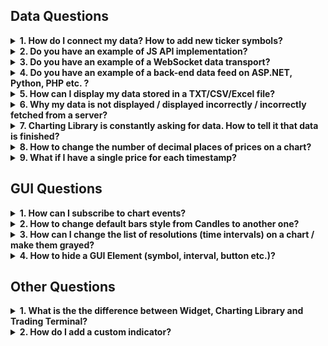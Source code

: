 ## Data Questions

<!--
To be consistent please make sure that each item of file has the following structure:
<details><summary>
<b>NUM. TITLE</b>
</summary><p>

DESCRIPTION

</details>
-->

<!-- markdownlint-disable no-inline-html -->

<details><summary>
<b>1. How do I connect my data? How to add new ticker symbols?</b>
</summary><p>

The Charting Library should to be used by technical specialists.
It requires advanced skills in JavaScript and deep knowledge of WEB protocols.
You should know it yourself or have/hire people who know this.
Additionally, if you don't have a WEB API, you will need at least a server language programmer and a system administrator to implement a WEB API on the server side.

We’ve done lot of work to make the process of connecting data simple and clear.

First, you need to read and understand this article: [How to connect my data](How-To-Connect-My-Data.md)

If you still have questions, open [Demo Chart](https://charting-library.tradingview.com), then open Debugger-Network and filter requests by `demo_feed`. You will see all requests and corresponding responses in the [UDF](UDF.md) format.

</details>

<details><summary>
<b>2. Do you have an example of JS API implementation?</b>
</summary><p>

If you look at the picture below, you will see the UDF Adapter as an example of the JS API implementation. Its code is not minified and it is written in such a way that our clients can understand how it works.

[Scheme](How-To-Connect-My-Data#udf-scheme.md)

</details>

<details><summary>
<b>3. Do you have an example of a WebSocket data transport?</b>
</summary><p>

We don’t have an example of such integration, but we still hope to make this example in the future.

</details>

<details><summary>
<b>4. Do you have an example of a back-end data feed on ASP.NET, Python, PHP etc. ?</b>
</summary><p>

The only example of a back-end feed that we have is written on Javascript for NodeJS. You can find it here: [yahoo_datafeed](https://github.com/tradingview/yahoo_datafeed)

</details>

<details><summary>
<b>5. How can I display my data stored in a TXT/CSV/Excel file?</b>
</summary><p>

First of all, the Charting Library is not intended to display data from files. It is used to display bars data from a server. Secondly, you should keep in mind that according to the agreement you should use Charting Library on public websites only. If you still want to use a file as the source of data you will need to do the following steps:

1. Write an application using any server language (.NET, PHP, NodeJS, Python etc.). This application should read the file and provide the data from it in [UDF](UDF.md) format over HTTP(S).

    Note: You can provide data in another format or use a websocket to transfer it, but in this case you will need to implement a [JS-Api](JS-Api.md) adapter on a client.
1. You should either have a static IP or register a domain so a browser can send requests to your server.
1. Open `index.html` and replace `demo_feed.tradingview.com` with the URL to your server.

</details>

<details><summary>
<b>6. Why my data is not displayed / displayed incorrectly / incorrectly fetched from a server?</b>
</summary><p>

The first thing you should do is open `index.html` or your script where you create the library widget and put the following line in the initialization options of the widget: `debug: true,`.
Once you have done that, you will see lots of helpful information in your browser console.
Most of important actions that happen in the library are explained in the console.

Please read [Symbology](Symbology.md.md) thoroughly. Most of errors with data happen because of incorrect symbol settings.

</details>

<details><summary>
<b>7. Charting Library is constantly asking for data. How to tell it that data is finished?</b>
</summary><p>

Specifically for this purpose there is a flag that can be added to the responses from your server that tells the library that there is no more data on the server.
It is called `no_data` for [UDF](UDF.md#bars) and `noData` for [JS API](JS-Api#getbarssymbolinfo-resolution-from-to-onhistorycallback-onerrorcallback-firstdatarequest)

</details>

<details><summary>
<b>8. How to change the number of decimal places of prices on a chart?</b>
</summary><p>

Please read [Symbology](Symbology.md.md) thoroughly. Number of decimal places is calculated based on `minmov` and `pricescale` values.

</details>

<details><summary>
<b>9. What if I have a single price for each timestamp?</b>
</summary><p>

You still can display your data if you have only one price for each timestamp, but obviously you will not be able to display the data as bars/candles. Since the library is intended to display different styles of data: candles, bars, histogram, you are supposed to provide Open, High, Low, Close and optional Volume for each timestamp. If you have only one price, you can pass `Open = High = Low = Close = price`. For better view of this data, you can change default chart style to “Line” (see GUI Questions).

</details>

## GUI Questions

<details><summary>
<b>1. How can I subscribe to chart events?</b>
</summary><p>

We have a few ways to subscribe to the events:

1. Subscribing to general events that are related to a whole chart layout, not a specific chart.
    [Open article](Widget-Methods.md#subscribing-to-chart-events)
1. Subscribing to events that are related to a single chart
    [Open article](Chart-Methods.md#subscribing-to-chart-events)

Check the result value of subscription methods.
Some of them return a [Subscription](Subscription.md) object that has methods `subscribe`/`unsubscribe`. The others accept a callback function.

</details>

<details><summary>
<b>2. How to change default bars style from Candles to another one?</b>
</summary><p>

You need to use [overrides](Widget-Constructor#overrides.md) of the Widget Constructor. Add `mainSeriesProperties.style` key. You can find allowed values in [this article](Overrides.md)

</details>

<details><summary>
<b>3. How can I change the list of resolutions (time intervals) on a chart / make them grayed?</b>
</summary><p>

* List of the resolutions displayed in a pop-up on a chart is defined by [supported_resolutions](JS-Api.md#supported_resolutions) from the data feed configuration.
* Resolutions available for a certain instrument are defined by [supported_resolutions](Symbology.md.md#supported_resolutions) from the instrument/symbol information.
* If you support intraday resolutions, you need to set [has_intraday](Symbology.md#has_intraday)
* Additionally, if you support seconds, you need to set [has_seconds](Symbology.md#has_seconds)
* If you support daily resolutions, you should set [has_daily](Symbology.md#has_daily)
* If you support weeks and months, you should set [has_weekly_and_monthly](Symbology.md.md#has_weekly_and_monthly)
* Additionally, you should set the resolutions, which are provided by your server for [intraday resolutions](Symbology.md.md#intraday_multipliers) and separately for [seconds](Symbology.md.md#seconds_multipliers).
* If an instrument supports (`supported_resolutions`) more resolutions that can be provided by the server (`intraday_multipliers`), the other resolutions are constructed by the chart.

</details>

<details><summary>
<b>4. How to hide a GUI Element (symbol, interval, button etc.)?</b>
</summary><p>

* Most of GUI elements can be hidden using [Featuresets](Featuresets.md). Please look at the [Interactive map of featuresets](http://tradingview.github.io/featuresets.html) to find what you need.
* There are base elements that cannot be hidden, but if you still want to get rid of them you can use [CSS customization](Widget-Constructor.md#custom_css_url). Please note that the names, classes and identifiers of DOM elements may be changed in future versions of the product without any notifications.

</details>

## Other Questions

<details><summary>
<b>1. What is the the difference between Widget, Charting Library and Trading Terminal?</b>
</summary><p>

* [Widget](https://tradingview.com/widget/) is connected to TradingView data. Perfect for websites, blogs and forums where you need a fast & free solution.

    Integration is simply cutting & pasting pre-made iframe code. It has lots of display modes.

* [Charting Library](https://www.tradingview.com/HTML5-stock-forex-bitcoin-charting-library/) is a chart with your own data.

    This is a standalone solution that you download, host on your servers, connect your own data & use in your site/app for free.

* [Trading Terminal](https://www.tradingview.com/trading-terminal/) is a standalone product that is licensed to brokers.

    It includes all features available in the Charting Library, but it also has trading functionality, multiple chart layouts, watchlists, details, news widgets and other advanced tools.

    It has its own licensing fees associated with it.

</details>

<details><summary>
<b>2. How do I add a custom indicator?</b>
</summary><p>

At the moment there is only one way to add custom indicators. It is described in a [dedicated article](Creating-Custom-Studies.md).

</details>

<!-- markdownlint-enable no-inline-html -->
